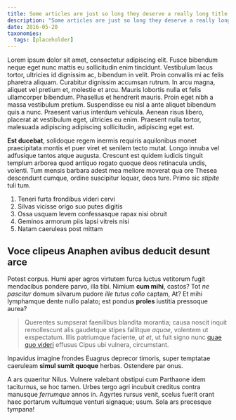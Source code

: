 ```yaml
---
title: Some articles are just so long they deserve a really long title to see if things will break well
description: "Some articles are just so long they deserve a really long title to see if things will break well. Lorem ipsum dolor sit amet, consectetur adipiscing elit. Fusce bibendum neque eget nunc mattis eu sollicitudin enim tincidunt."
date: 2016-05-20
taxonomies:
  tags: [placeholder]
---
```


Lorem ipsum dolor sit amet, consectetur adipiscing elit. Fusce bibendum neque eget nunc mattis eu sollicitudin enim tincidunt. Vestibulum lacus tortor, ultricies id dignissim ac, bibendum in velit. Proin convallis mi ac felis pharetra aliquam. Curabitur dignissim accumsan rutrum. In arcu magna, aliquet vel pretium et, molestie et arcu. Mauris lobortis nulla et felis ullamcorper bibendum. Phasellus et hendrerit mauris. Proin eget nibh a massa vestibulum pretium. Suspendisse eu nisl a ante aliquet bibendum quis a nunc. Praesent varius interdum vehicula. Aenean risus libero, placerat at vestibulum eget, ultricies eu enim. Praesent nulla tortor, malesuada adipiscing adipiscing sollicitudin, adipiscing eget est.

**Est ducebat**, solidoque regem inermis requiris aquilonibus monet praecipitata
montis et puer viret et senilem tecto mutat. Longo innuba vel adfusique tantos
atque augusta. Crescunt est quidem iudicis tinguit templum arborea quod antiquo
rogato quoque deos retinacula undis, volenti. Tum mensis barbara adest mea
meliore moverat qua ore Thesea descendunt cumque, ordine suscipitur loquar, deos
ture. Primo sic *stipite* tuli tum.

1. Teneri furta frondibus videri cervi
2. Silvas vicisse origo suo putes digitis
3. Ossa usquam levem confessasque rapax nisi obruit
4. Geminos armorum piis lapsi vitreis nisi
5. Natam caeruleas post mittam

## Voce clipeus Anaphen avibus deducit desunt arce

Potest corpus. Humi aper agros virtutem furca luctus vetitorum fugit mendacibus
pondere parvo, illa tibi. Nimium **cum mihi**, castos? Tot *ne pascitur* domum
silvarum pudore *ille tutus collo* captam, At? Et mihi lymphamque dente nullo
palato; est pondus **proles** iustitia pressoque aurea?

> Querentes sumpserat faenilibus blandita morantia; causa noscit inquit
> remollescunt alis gaudetque stipes fallitque *aquae*, volentem ut exspectatum.
> Illis patriumque faciente, *ut et*, ut fuit signo nunc [quae quo
> videri](http://his.com/) effusus Cipus ubi vulnera, circumstant.

Inpavidus imagine frondes Euagrus deprecor timoris, super temptatae caeruleam
**simul sumit quoque** herbas. Ostendere par onus.

A ars quaeritur Nilus. Vulnere valebant obstipui cum Parthaone idem taciturnus,
se hoc tamen. Urbes tergo agri incubuit creditus contra manusque *ferrumque*
annos in. Agyrtes rursus venit, scelus fuerit orant haec portarum vultumque
venturi signaque; usum. Sola ars precesque tympana!